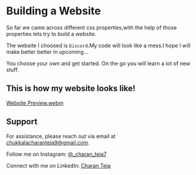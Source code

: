 # Building a Website

So far we came across different css properties,with the help of those properties lets try to build a website.

The website I choosed is `Discord`.My code will look like a mess.I hope I will make better better in upcoming...

You choose your own and get started.
On the go you will learn a lot of new stuff.
## This is how my website looks like!

[Website Preview.webm](https://github.com/charanteja-7/practice/assets/149792997/a108eb6e-4cff-427d-b508-f0f96d3a5dc4)



## Support

For assistance, please reach out via email at chukkalacharanteja9@gmail.com.

Follow me on Instagram: [@_charan_teja7](https://www.instagram.com/_charan_teja7/)

Connect with me on LinkedIn: [Charan Teja](https://www.linkedin.com/in/charanteja177/)

